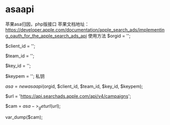 # asaapi
苹果asa归因，php版接口
苹果文档地址：https://developer.apple.com/documentation/apple_search_ads/implementing_oauth_for_the_apple_search_ads_api
使用方法
$orgid = '';

$client_id = '';

$team_id = '';

$key_id = '';	

$keypem = ''; 私钥

$asa = new asaapi($orgid, $client_id, $team_id, $key_id, $keypem);

$url = 'https://api.searchads.apple.com/api/v4/campaigns';

$cam = $asa->_geturl($url);

var_dump($cam);


